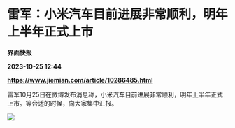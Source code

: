 # 雷军：小米汽车目前进展非常顺利，明年上半年正式上市
**界面快报**

**2023-10-25 12:44**

**https://www.jiemian.com/article/10286485.html**

雷军10月25日在微博发布消息称，小米汽车目前进展非常顺利，明年上半年正式上市。等合适的时候，向大家集中汇报。

![](https://img3.jiemian.com/101/original/20231025/169823643882640100_a700xH.png)